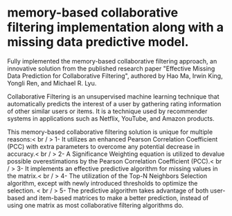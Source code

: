 # memory-based collaborative filtering implementation along with a missing data predictive model.
Fully implemented the memory-based collaborative filtering approach, an innovative solution from the 
published research paper "Effective Missing Data Prediction for Collaborative Filtering", authored by Hao Ma, Irwin King, Yongli Ren, and Michael R. Lyu.

Collaborative Filtering is an unsupervised machine learning technique that automatically predicts the interest of a user by gathering rating information of other similar users or items. It is a technique used by recommender systems in applications such as Netflix, YouTube, and Amazon products.

This memory-based collaborative filtering solution is unique for multiple reasons:< br / >
1- It utilizes an enhanced Pearson Correlation Coefficient (PCC) with extra parameters to overcome any potential decrease in accuracy.< br / >
2- A Significance Weighting equation is utilized to devalue possible overestimations by the Pearson Correlation Coefficient (PCC).< br / >
3- It implements an effective predictive algorithm for missing values in the matrix.< br / >
4- The utilization of the Top-N Neighbors Selection algorithm, except with newly introduced thresholds to optimize the selection. < br / >
5- The predictive algorithm takes advantage of both user-based and item-based matrices to make a better prediction, instead of using one matrix as most collaborative filtering algorithms do. 
